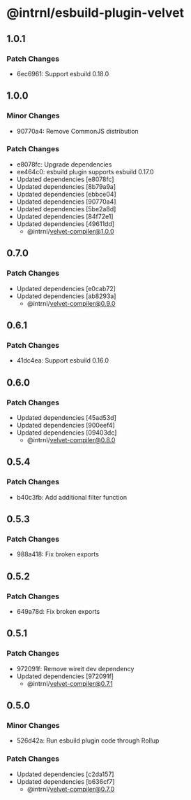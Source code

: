 # @intrnl/esbuild-plugin-velvet

## 1.0.1

### Patch Changes

- 6ec6961: Support esbuild 0.18.0

## 1.0.0

### Minor Changes

- 90770a4: Remove CommonJS distribution

### Patch Changes

- e8078fc: Upgrade dependencies
- ee464c0: esbuild plugin supports esbuild 0.17.0
- Updated dependencies [e8078fc]
- Updated dependencies [8b79a9a]
- Updated dependencies [ebbce04]
- Updated dependencies [90770a4]
- Updated dependencies [5be2a8d]
- Updated dependencies [84f72e1]
- Updated dependencies [49611dd]
  - @intrnl/velvet-compiler@1.0.0

## 0.7.0

### Patch Changes

- Updated dependencies [e0cab72]
- Updated dependencies [ab8293a]
  - @intrnl/velvet-compiler@0.9.0

## 0.6.1

### Patch Changes

- 41dc4ea: Support esbuild 0.16.0

## 0.6.0

### Patch Changes

- Updated dependencies [45ad53d]
- Updated dependencies [900eef4]
- Updated dependencies [09403dc]
  - @intrnl/velvet-compiler@0.8.0

## 0.5.4

### Patch Changes

- b40c3fb: Add additional filter function

## 0.5.3

### Patch Changes

- 988a418: Fix broken exports

## 0.5.2

### Patch Changes

- 649a78d: Fix broken exports

## 0.5.1

### Patch Changes

- 972091f: Remove wireit dev dependency
- Updated dependencies [972091f]
  - @intrnl/velvet-compiler@0.7.1

## 0.5.0

### Minor Changes

- 526d42a: Run esbuild plugin code through Rollup

### Patch Changes

- Updated dependencies [c2da157]
- Updated dependencies [b636cf7]
  - @intrnl/velvet-compiler@0.7.0

